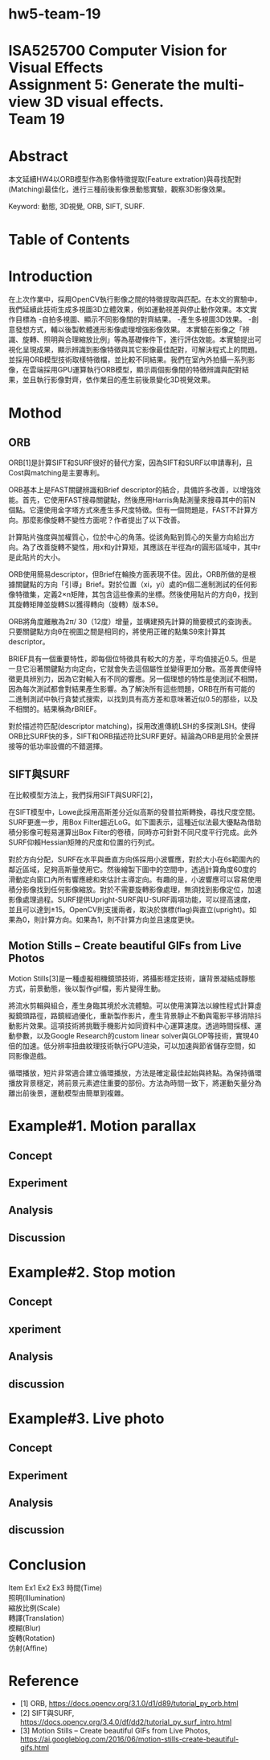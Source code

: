# hw5-team-19

ISA525700 Computer Vision for Visual Effects<br/>Assignment 5: Generate the multi-view 3D visual effects.<br/>Team 19 
===

# Abstract
本文延續HW4以ORB模型作為影像特徵提取(Feature extration)與尋找配對(Matching)最佳化，進行三種前後影像景動態實驗，觀察3D影像效果。

Keyword: 動態, 3D視覺, ORB, SIFT, SURF.


# Table of Contents


# Introduction
在上次作業中，採用OpenCV執行影像之間的特徵提取與匹配。在本文的實驗中，我們延續此技術生成多視圖3D立體效果，例如運動視差與停止動作效果。本文實作目標為
-自拍多視圖、顯示不同影像間的對齊結果。
-產生多視圖3D效果。
-創意發想方式，輔以後製軟體進形影像處理增強影像效果。
本實驗在影像之「辨識、旋轉、照明與合理縮放比例」等為基礎條件下，進行評估效能。本實驗提出可視化呈現成果，顯示辨識到影像特徵與其它影像最佳配對，可解決程式上的問題。並採用ORB模型技術取樣特徵檔，並比較不同結果。我們在室內外拍攝一系列影像，在雲端採用GPU運算執行ORB模型，顯示兩個影像間的特徵辨識與配對結果，並且執行影像對齊，依作業目的產生前後景變化3D視覺效果。


# Mothod

## ORB

ORB[1]是計算SIFT和SURF很好的替代方案，因為SIFT和SURF以申請專利，且Cost與matching是主要專利。

ORB基本上是FAST關鍵辨識和Brief descriptor的結合，具備許多改善，以增強效能。首先，它使用FAST搜尋關鍵點，然後應用Harris角點測量來搜尋其中的前N個點。它還使用金字塔方式來產生多尺度特徵。但有一個問題是，FAST不計算方向。那麼影像旋轉不變性方面呢？作者提出了以下改善。

計算貼片強度與加權質心，位於中心的角落。從該角點到質心的矢量方向給出方向。為了改善旋轉不變性，用x和y計算矩，其應該在半徑為r的圓形區域中，其中r是此貼片的大小。

ORB使用簡易descriptor，但Brief在輪換方面表現不佳。因此，ORB所做的是根據關鍵點的方向「引導」Brief。對於位置（xi，yi）處的n個二進制測試的任何影像特徵集，定義2×n矩陣，其包含這些像素的坐標。然後使用貼片的方向θ，找到其旋轉矩陣並旋轉S以獲得轉向（旋轉）版本Sθ。

ORB將角度離散為2π/ 30（12度）增量，並構建預先計算的簡要模式的查詢表。只要關鍵點方向θ在視圖之間是相同的，將使用正確的點集Sθ來計算其descriptor。

BRIEF具有一個重要特性，即每個位特徵具有較大的方差，平均值接近0.5。但是一旦它沿著關鍵點方向定向，它就會失去這個屬性並變得更加分散。高差異使得特徵更具辨別力，因為它對輸入有不同的響應。另一個理想的特性是使測試不相關，因為每次測試都會對結果產生影響。為了解決所有這些問題，ORB在所有可能的二進制測試中執行貪婪式搜索，以找到具有高方差和意味著近似0.5的那些，以及不相關的。結果稱為rBRIEF。

對於描述符匹配(descriptor matching)，採用改進傳統LSH的多探測LSH。使得ORB比SURF快的多，SIFT和ORB描述符比SURF更好。結論為ORB是用於全景拼接等的低功率設備的不錯選擇。


## SIFT與SURF

在比較模型方法上，我們採用SIFT與SURF[2]，

在SIFT模型中，Lowe此採用高斯差分近似高斯的發普拉斯轉換，尋找尺度空間。SURF更進一步，用Box Filter趨近LoG。如下圖表示，這種近似法最大優點為借助積分影像可輕易運算出Box Filter的卷積，同時亦可針對不同尺度平行完成。此外SURF仰賴Hessian矩陣的尺度和位置的行列式。
 
 

對於方向分配，SURF在水平與垂直方向係採用小波響應，對於大小在6s範圍內的鄰近區域，足夠高斯量使用它。然後繪製下圖中的空間中，透過計算角度60度的滑動定向窗口內所有響應總和來估計主導定向。有趣的是，小波響應可以容易使用積分影像找到任何影像縮放。對於不需要旋轉影像處理，無須找到影像定位，加速影像處理過程。SURF提供Upright-SURF與U-SURF兩項功能，可以提高速度，並且可以達到±15。OpenCV則支援兩者，取決於旗標(flag)與直立(upright)。如果為0，則計算方向。如果為1，則不計算方向並且速度更快。

 



## Motion Stills – Create beautiful GIFs from Live Photos

Motion Stills[3]是一種虛擬相機鏡頭技術，將攝影穩定技術，讓背景凝結成靜態方式，前景動態，後以製作gif檔，影片變得生動。

將流水剪輯與組合，產生身臨其境於水流體驗。可以使用演算法以線性程式計算虛擬鏡頭路徑，路鏡經過優化，重新製作影片，產生背景靜止不動與電影平移消除抖動影片效果。這項技術將挑戰手機影片如同資料中心運算速度。透過時間採樣、運動參數，以及Google Research的custom linear solver與GLOP等技術，實現40倍的加速。低分辨率扭曲紋理技術執行GPU渲染，可以加速與節省儲存空間，如同影像遊戲。

循環播放，短片非常適合建立循環播放，方法是確定最佳起始與終點。為保持循環播放背景穩定，將前景元素遮住重要的部份。方法為時間一致下，將運動矢量分為離出前後景，運動模型由簡單到複雜。


# Example#1. Motion parallax

## Concept
	 

## Experiment


## Analysis 


## Discussion


# Example#2. Stop motion

## Concept


## xperiment


## Analysis 

## discussion


# Example#3. Live photo

## Concept


## Experiment


## Analysis 

## discussion


# Conclusion

Item	Ex1	Ex2	Ex3
時間(Time)			
照明(Illumination)			
縮放比例(Scale)			
轉譯(Translation)			
模糊(Blur)			
旋轉(Rotation)			
仿射(Affine)			


# Reference
- [1] ORB, https://docs.opencv.org/3.1.0/d1/d89/tutorial_py_orb.html
- [2] SIFT與SURF, https://docs.opencv.org/3.4.0/df/dd2/tutorial_py_surf_intro.html
- [3] Motion Stills – Create beautiful GIFs from Live Photos, https://ai.googleblog.com/2016/06/motion-stills-create-beautiful-gifs.html


